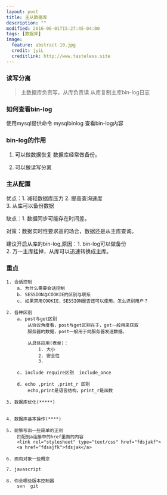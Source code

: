 ```yaml
---
layout: post
title: 主从数据库
description: ""
modified: 2016-06-01T15:27:45-04:00
tags: [数据库]
image:
  feature: abstract-10.jpg
  credit: jyiL
  creditlink: http://www.tasteless.site
---
```


### 读写分离
> 主数据库负责写，从库负责读
> 从库复制主库bin-log日志

  


### 如何查看bin-log
使用mysql提供命令  mysqlbinlog 查看bin-log内容


### bin-log的作用
1. 可以做数据恢复
    数据库经常做备份。

2. 可以做读写分离


### 主从配置
优点：1. 减轻数据库压力 2. 提高查询速度  
      3. 从库可以备份数据

缺点：1. 数据同步可能存在时间差。

对策：数据实时性要求高的场合，数据还是从主库查询。

建议开启从库的bin-log,原因：1. bin-log可以做备份  
  2. 万一主库挂掉，从库可以迅速转换成主库。



### 重点
    1. 会话控制 
        a. 为什么需要会话控制
        b. SESSION与COOKIE的区别与联系
        c. 如果禁用COOKIE，SESSION是否还可以使用，怎么识别用户？

    2. 各种区别
        a. post与get区别
            从协议角度看，post与get区别在于，get一般用来获取
            服务器的数据，post一般用于向服务器发送数据。

            从具体应用(表单)：
                1. 大小
                2. 安全性
                3. 

        c. include require区别  include_once

        d. echo ,print ,print_r 区别
            echo,print是语言结构，print_r是函数

    3. 数据库优化(*****)


    4. 数据库基本操作(****)

    5. 能够写出一些简单的正则
        匹配到a连接中的href里面的内容
        <link rel="stylesheet" type="text/css" href="fdsjakf">
        <a href="fdsajfk">fdsjak</a>

    6. 面向对象一些概念

    7. javascript

    8. 你会哪些版本控制器
        svn  git

<script src="https://gist.github.com/mmistakes/43a355923921d22cd993.js"></script>